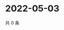 # 2022-05-03

共 0 条

<!-- BEGIN WEIBO -->
<!-- 最后更新时间 Tue May 03 2022 16:07:21 GMT+0800 (China Standard Time) -->

<!-- END WEIBO -->
